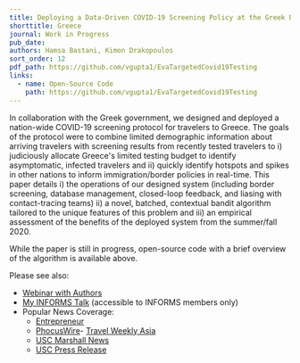```yaml
---
title: Deploying a Data-Driven COVID-19 Screening Policy at the Greek Border
shorttitle: Greece
journal: Work in Progress
pub_date: 
authors: Hamsa Bastani, Kimon Drakopoulos
sort_order: 12
pdf_path: https://github.com/vgupta1/EvaTargetedCovid19Testing
links:
  - name: Open-Source Code
    path: https://github.com/vgupta1/EvaTargetedCovid19Testing
---
```

In collaboration with the Greek government, we designed and deployed a nation-wide COVID-19 screening protocol for travelers to Greece.  The goals of the protocol were to combine limited demographic information about arriving travelers with screening results from recently tested travelers to i) judiciously allocate Greece's limited testing budget to identify asymptomatic, infected travelers and ii) quickly identify hotspots and spikes in other nations to inform immigration/border policies in real-time.  This paper details i) the operations of our designed system (including border screening, database management, closed-loop feedback, and liasing with contact-tracing teams) ii) a novel, batched, contextual bandit algorithm tailored to the unique features of this problem and iii) an empirical assessment of the benefits of the deployed system from the summer/fall 2020.  

While the paper is still in progress, open-source code with a brief overview of the algorithm is available above.  

Please see also:
 - [Webinar with Authors](https://www.marshall.usc.edu/news/project-eva-ai-covid-and-greek-tourism)
 - [My INFORMS Talk](https://cattendee.abstractsonline.com/meeting/9022/presentation/1935
) (accessible to INFORMS members only)
 - Popular News Coverage:  
   - [Entrepreneur](https://www.entrepreneur.com/article/363706)
   - [PhocusWire](https://www.phocuswire.com/algorithms-helped-bring-tourists-back-to-Greece)- [Travel Weekly Asia](https://www.travelweekly-asia.com/Destination-Travel/Reopening-to-tourism-It-s-all-Greek-to-me)
   - [USC Marshall News](https://www.marshall.usc.edu/news/data-driven-reopening)
   - [USC Press Release](https://pressroom.usc.edu/reopen-greek-economy/)



